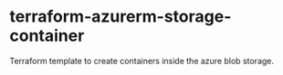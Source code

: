 # terraform-azurerm-storage-container
Terraform template to create containers inside the azure blob storage. 
